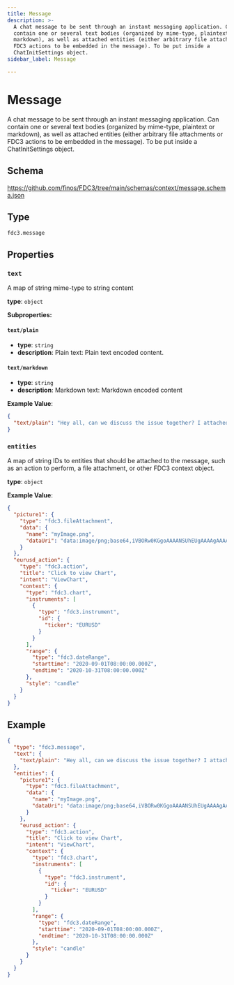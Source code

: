 ```yaml
---
title: Message
description: >-
  A chat message to be sent through an instant messaging application. Can
  contain one or several text bodies (organized by mime-type, plaintext or
  markdown), as well as attached entities (either arbitrary file attachments or
  FDC3 actions to be embedded in the message). To be put inside a
  ChatInitSettings object.
sidebar_label: Message

---
```


# Message

A chat message to be sent through an instant messaging application. Can contain one or several text bodies (organized by mime-type, plaintext or markdown), as well as attached entities (either arbitrary file attachments or FDC3 actions to be embedded in the message). To be put inside a ChatInitSettings object.

## Schema

<https://github.com/finos/FDC3/tree/main/schemas/context/message.schema.json>

## Type

`fdc3.message`

## Properties

### `text`

A map of string mime-type to string content

**type**: `object`

**Subproperties:**
#### `text/plain`
- **type**: `string`
- **description**: Plain text:  Plain text encoded content.

#### `text/markdown`
- **type**: `string`
- **description**: Markdown text:  Markdown encoded content


**Example Value**: 
```json
{
  "text/plain": "Hey all, can we discuss the issue together? I attached a screenshot and a link to the current exchange rate"
}
```

### `entities`

A map of string IDs to entities that should be attached to the message, such as an action to perform, a file attachment, or other FDC3 context object.

**type**: `object`


**Example Value**: 
```json
{
  "picture1": {
    "type": "fdc3.fileAttachment",
    "data": {
      "name": "myImage.png",
      "dataUri": "data:image/png;base64,iVBORw0KGgoAAAANSUhEUgAAAAgAAAAIAQMAAAD+wSzIAAAABlBMVEX///+/v7+jQ3Y5AAAADklEQVQI12P4AIX8EAgALgAD/aNpbtEAAAAASUVORK5CYII"
    }
  },
  "eurusd_action": {
    "type": "fdc3.action",
    "title": "Click to view Chart",
    "intent": "ViewChart",
    "context": {
      "type": "fdc3.chart",
      "instruments": [
        {
          "type": "fdc3.instrument",
          "id": {
            "ticker": "EURUSD"
          }
        }
      ],
      "range": {
        "type": "fdc3.dateRange",
        "starttime": "2020-09-01T08:00:00.000Z",
        "endtime": "2020-10-31T08:00:00.000Z"
      },
      "style": "candle"
    }
  }
}
```

## Example

```json
{
  "type": "fdc3.message",
  "text": {
    "text/plain": "Hey all, can we discuss the issue together? I attached a screenshot and a link to the current exchange rate"
  },
  "entities": {
    "picture1": {
      "type": "fdc3.fileAttachment",
      "data": {
        "name": "myImage.png",
        "dataUri": "data:image/png;base64,iVBORw0KGgoAAAANSUhEUgAAAAgAAAAIAQMAAAD+wSzIAAAABlBMVEX///+/v7+jQ3Y5AAAADklEQVQI12P4AIX8EAgALgAD/aNpbtEAAAAASUVORK5CYII"
      }
    },
    "eurusd_action": {
      "type": "fdc3.action",
      "title": "Click to view Chart",
      "intent": "ViewChart",
      "context": {
        "type": "fdc3.chart",
        "instruments": [
          {
            "type": "fdc3.instrument",
            "id": {
              "ticker": "EURUSD"
            }
          }
        ],
        "range": {
          "type": "fdc3.dateRange",
          "starttime": "2020-09-01T08:00:00.000Z",
          "endtime": "2020-10-31T08:00:00.000Z"
        },
        "style": "candle"
      }
    }
  }
}
```

